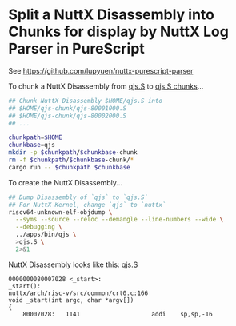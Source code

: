 # Split a NuttX Disassembly into Chunks for display by NuttX Log Parser in PureScript

See https://github.com/lupyuen/nuttx-purescript-parser

To chunk a NuttX Disassembly from [qjs.S](https://github.com/lupyuen/nuttx-tinyemu/blob/main/docs/purescript/qjs.S) to [qjs.S chunks](https://github.com/lupyuen/nuttx-tinyemu/blob/main/docs/purescript/qjs-chunk)...

```bash
## Chunk NuttX Disassembly $HOME/qjs.S into
## $HOME/qjs-chunk/qjs-80001000.S
## $HOME/qjs-chunk/qjs-80002000.S
## ...

chunkpath=$HOME
chunkbase=qjs
mkdir -p $chunkpath/$chunkbase-chunk
rm -f $chunkpath/$chunkbase-chunk/*
cargo run -- $chunkpath $chunkbase
```

To create the NuttX Disassembly...

```bash
## Dump Disassembly of `qjs` to `qjs.S`
## For NuttX Kernel, change `qjs` to `nuttx`
riscv64-unknown-elf-objdump \
  --syms --source --reloc --demangle --line-numbers --wide \
  --debugging \
  ../apps/bin/qjs \
  >qjs.S \
  2>&1
```

NuttX Disassembly looks like this: [qjs.S](https://github.com/lupyuen/nuttx-tinyemu/blob/main/docs/purescript/qjs.S)

```text
0000000080007028 <_start>:
_start():
nuttx/arch/risc-v/src/common/crt0.c:166
void _start(int argc, char *argv[])
{
    80007028:	1141                	addi	sp,sp,-16
```

